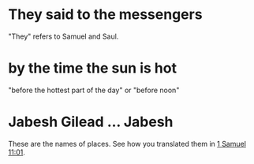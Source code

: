 # They said to the messengers

"They" refers to Samuel and Saul.

# by the time the sun is hot

"before the hottest part of the day" or "before noon"

# Jabesh Gilead ... Jabesh

These are the names of places. See how you translated them in [1 Samuel 11:01](./01.md).


